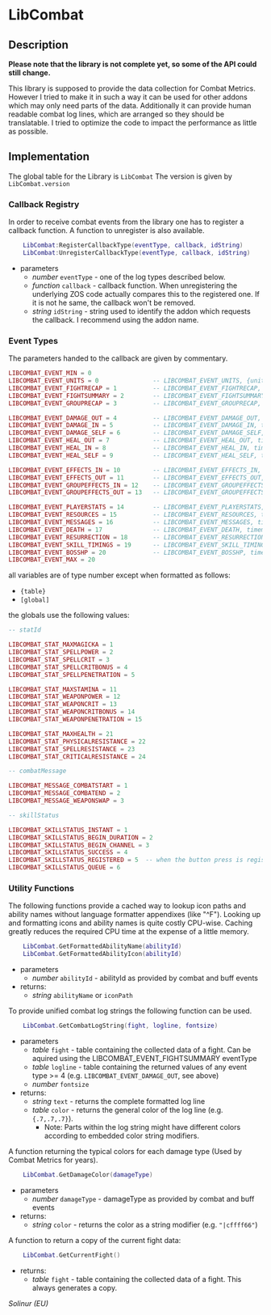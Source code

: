 # LibCombat

## Description

**Please note that the library is not complete yet, so some of the API could still change.**

This library is supposed to provide the data collection for Combat Metrics. 
However I tried to make it in such a way it can be used for other addons which may only need parts of the data.
Additionally it can provide human readable combat log lines, which are arranged so they should be translatable.
I tried to optimize the code to impact the performance as little as possible.

## Implementation

The global table for the Library is `LibCombat`
The version is given by `LibCombat.version`

### Callback Registry

In order to receive combat events from the library one has to register a callback function. A function to unregister is also available.

```lua
    LibCombat:RegisterCallbackType(eventType, callback, idString)
    LibCombat:UnregisterCallbackType(eventType, callback, idString)
```
* parameters
    * *number* `eventType` - one of the log types described below. 
    * *function* `callback` - callback function. When unregistering the underlying ZOS code actually compares this to the registered one. If it is not he same, the callback won't be removed.
    * *string* `idString` - string used to identify the addon which requests the callback. I recommend using the addon name.

### Event Types

The parameters handed to the callback are given by commentary.

```lua 
LIBCOMBAT_EVENT_MIN = 0
LIBCOMBAT_EVENT_UNITS = 0				-- LIBCOMBAT_EVENT_UNITS, {units}
LIBCOMBAT_EVENT_FIGHTRECAP = 1			-- LIBCOMBAT_EVENT_FIGHTRECAP, DPSOut, DPSIn, hps, HPSIn, healingOutTotal, dpstime, hpstime
LIBCOMBAT_EVENT_FIGHTSUMMARY = 2		-- LIBCOMBAT_EVENT_FIGHTSUMMARY, {fight}
LIBCOMBAT_EVENT_GROUPRECAP = 3			-- LIBCOMBAT_EVENT_GROUPRECAP, groupDPSOut, groupDPSIn, groupHPS, dpstime, hpstime

LIBCOMBAT_EVENT_DAMAGE_OUT = 4			-- LIBCOMBAT_EVENT_DAMAGE_OUT, timems, result, sourceUnitId, targetUnitId, abilityId, hitValue, damageType, overflow, shieldHitValue
LIBCOMBAT_EVENT_DAMAGE_IN = 5			-- LIBCOMBAT_EVENT_DAMAGE_IN, timems, result, sourceUnitId, targetUnitId, abilityId, hitValue, damageType, overflow, shieldHitValue
LIBCOMBAT_EVENT_DAMAGE_SELF = 6			-- LIBCOMBAT_EVENT_DAMAGE_SELF, timems, result, sourceUnitId, targetUnitId, abilityId, hitValue, damageType, overflow, shieldHitValue
LIBCOMBAT_EVENT_HEAL_OUT = 7			-- LIBCOMBAT_EVENT_HEAL_OUT, timems, result, sourceUnitId, targetUnitId, abilityId, hitValue, damageType, overflow, shieldHitValue
LIBCOMBAT_EVENT_HEAL_IN = 8				-- LIBCOMBAT_EVENT_HEAL_IN, timems, result, sourceUnitId, targetUnitId, abilityId, hitValue, damageType, overflow, shieldHitValue
LIBCOMBAT_EVENT_HEAL_SELF = 9			-- LIBCOMBAT_EVENT_HEAL_SELF, timems, result, sourceUnitId, targetUnitId, abilityId, hitValue, damageType, overflow, shieldHitValue

LIBCOMBAT_EVENT_EFFECTS_IN = 10			-- LIBCOMBAT_EVENT_EFFECTS_IN, timems, unitId, abilityId, changeType, effectType, stacks, sourceType, effectSlot
LIBCOMBAT_EVENT_EFFECTS_OUT = 11		-- LIBCOMBAT_EVENT_EFFECTS_OUT, timems, unitId, abilityId, changeType, effectType, stacks, sourceType, effectSlot
LIBCOMBAT_EVENT_GROUPEFFECTS_IN = 12	-- LIBCOMBAT_EVENT_GROUPEFFECTS_IN, timems, unitId, abilityId, changeType, effectType, stacks, sourceType, effectSlot
LIBCOMBAT_EVENT_GROUPEFFECTS_OUT = 13	-- LIBCOMBAT_EVENT_GROUPEFFECTS_OUT, timems, unitId, abilityId, changeType, effectType, stacks, sourceType, effectSlot

LIBCOMBAT_EVENT_PLAYERSTATS = 14		-- LIBCOMBAT_EVENT_PLAYERSTATS, timems, statchange, newvalue, [statId]
LIBCOMBAT_EVENT_RESOURCES = 15			-- LIBCOMBAT_EVENT_RESOURCES, timems, abilityId, powerValueChange, powerType, powerValue
LIBCOMBAT_EVENT_MESSAGES = 16			-- LIBCOMBAT_EVENT_MESSAGES, timems, [combatMessage], value
LIBCOMBAT_EVENT_DEATH = 17				-- LIBCOMBAT_EVENT_DEATH, timems, unitId, abilityId
LIBCOMBAT_EVENT_RESURRECTION = 18		-- LIBCOMBAT_EVENT_RESURRECTION, timems, unitId, self
LIBCOMBAT_EVENT_SKILL_TIMINGS = 19		-- LIBCOMBAT_EVENT_SKILL_TIMINGS, timems, reducedslot, abilityId, [skillStatus]
LIBCOMBAT_EVENT_BOSSHP = 20				-- LIBCOMBAT_EVENT_BOSSHP, timems, bossId, currenthp, maxhp
LIBCOMBAT_EVENT_MAX = 20
```

all variables are of type number except when formatted as follows: 
* `{table}` 
* `[global]` 

the globals use the following values:

```lua
-- statId

LIBCOMBAT_STAT_MAXMAGICKA = 1
LIBCOMBAT_STAT_SPELLPOWER = 2
LIBCOMBAT_STAT_SPELLCRIT = 3
LIBCOMBAT_STAT_SPELLCRITBONUS = 4
LIBCOMBAT_STAT_SPELLPENETRATION = 5

LIBCOMBAT_STAT_MAXSTAMINA = 11
LIBCOMBAT_STAT_WEAPONPOWER = 12
LIBCOMBAT_STAT_WEAPONCRIT = 13
LIBCOMBAT_STAT_WEAPONCRITBONUS = 14
LIBCOMBAT_STAT_WEAPONPENETRATION = 15

LIBCOMBAT_STAT_MAXHEALTH = 21
LIBCOMBAT_STAT_PHYSICALRESISTANCE = 22
LIBCOMBAT_STAT_SPELLRESISTANCE = 23
LIBCOMBAT_STAT_CRITICALRESISTANCE = 24

-- combatMessage

LIBCOMBAT_MESSAGE_COMBATSTART = 1
LIBCOMBAT_MESSAGE_COMBATEND = 2
LIBCOMBAT_MESSAGE_WEAPONSWAP = 3

-- skillStatus

LIBCOMBAT_SKILLSTATUS_INSTANT = 1
LIBCOMBAT_SKILLSTATUS_BEGIN_DURATION = 2
LIBCOMBAT_SKILLSTATUS_BEGIN_CHANNEL = 3
LIBCOMBAT_SKILLSTATUS_SUCCESS = 4
LIBCOMBAT_SKILLSTATUS_REGISTERED = 5  -- when the button press is registered
LIBCOMBAT_SKILLSTATUS_QUEUE = 6
```

### Utility Functions

The following functions provide a cached way to lookup icon paths and ability names without language formatter appendixes (like "^F"). 
Looking up and formatting icons and ability names is quite costly CPU-wise. Caching greatly reduces the required CPU time at the expense of a little memory.

```lua
    LibCombat.GetFormattedAbilityName(abilityId)
    LibCombat.GetFormattedAbilityIcon(abilityId)
```
* parameters
    * *number* `abilityId` - abilityId as provided by combat and buff events 
* returns:
    * *string* `abilityName` or `iconPath`

To provide unified combat log strings the following function can be used.

```lua
    LibCombat.GetCombatLogString(fight, logline, fontsize)
```
* parameters
    * *table* `fight` - table containing the collected data of a fight. Can be aquired using the LIBCOMBAT_EVENT_FIGHTSUMMARY eventType
    * *table* `logline` - table containing the returned values of any event type >= 4 (e.g. `LIBCOMBAT_EVENT_DAMAGE_OUT`, see above)
    * *number* `fontsize`
* returns:
    * *string* `text` - returns the complete formatted log line
    * *table* `color` - returns the general color of the log line (e.g. `{.7,.7,.7}`).
        * Note: Parts within the log string might have different colors according to embedded color string modifiers.

A function returning the typical colors for each damage type  (Used by Combat Metrics for years).

```lua
    LibCombat.GetDamageColor(damageType)
```
* parameters
    * *number* `damageType` - damageType as provided by combat and buff events 
* returns:
    * *string* `color` - returns the color as a string modifier (e.g. `"|cffff66"`)

A function to return a copy of the current fight data:

```lua
    LibCombat.GetCurrentFight()
```
* returns:
    * *table* `fight` - table containing the collected data of a fight. This always generates a copy.

<!-- TODO: Return values? -->

*Solinur (EU)*

